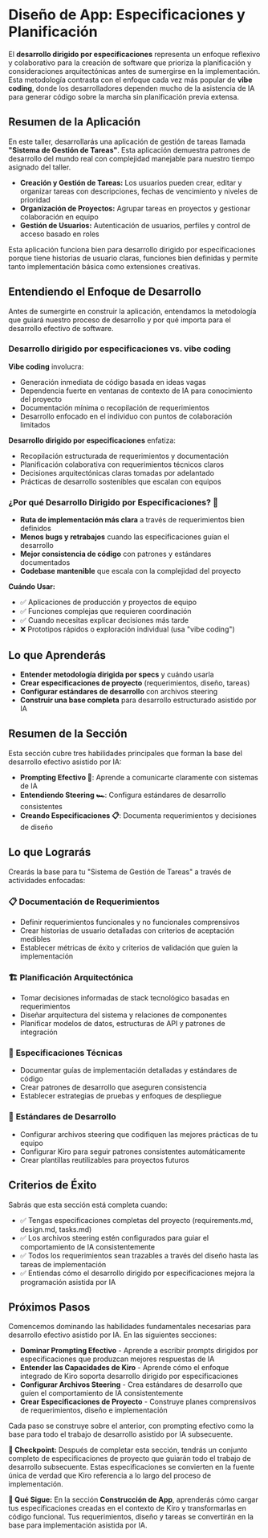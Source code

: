 # Diseño de App: Especificaciones y Planificación

El **desarrollo dirigido por especificaciones** representa un enfoque reflexivo y colaborativo para la creación de software que prioriza la planificación y consideraciones arquitectónicas antes de sumergirse en la implementación. Esta metodología contrasta con el enfoque cada vez más popular de **vibe coding**, donde los desarrolladores dependen mucho de la asistencia de IA para generar código sobre la marcha sin planificación previa extensa.

## Resumen de la Aplicación

En este taller, desarrollarás una aplicación de gestión de tareas llamada **"Sistema de Gestión de Tareas"**. Esta aplicación demuestra patrones de desarrollo del mundo real con complejidad manejable para nuestro tiempo asignado del taller.

* **Creación y Gestión de Tareas:** Los usuarios pueden crear, editar y organizar tareas con descripciones, fechas de vencimiento y niveles de prioridad
* **Organización de Proyectos:** Agrupar tareas en proyectos y gestionar colaboración en equipo
* **Gestión de Usuarios:** Autenticación de usuarios, perfiles y control de acceso basado en roles

Esta aplicación funciona bien para desarrollo dirigido por especificaciones porque tiene historias de usuario claras, funciones bien definidas y permite tanto implementación básica como extensiones creativas.

## Entendiendo el Enfoque de Desarrollo

Antes de sumergirte en construir la aplicación, entendamos la metodología que guiará nuestro proceso de desarrollo y por qué importa para el desarrollo efectivo de software.

### Desarrollo dirigido por especificaciones vs. vibe coding

**Vibe coding** involucra:
* Generación inmediata de código basada en ideas vagas
* Dependencia fuerte en ventanas de contexto de IA para conocimiento del proyecto
* Documentación mínima o recopilación de requerimientos
* Desarrollo enfocado en el individuo con puntos de colaboración limitados

**Desarrollo dirigido por especificaciones** enfatiza:
* Recopilación estructurada de requerimientos y documentación
* Planificación colaborativa con requerimientos técnicos claros
* Decisiones arquitectónicas claras tomadas por adelantado
* Prácticas de desarrollo sostenibles que escalan con equipos

### ¿Por qué Desarrollo Dirigido por Especificaciones? 🤔

* **Ruta de implementación más clara** a través de requerimientos bien definidos
* **Menos bugs y retrabajos** cuando las especificaciones guían el desarrollo
* **Mejor consistencia de código** con patrones y estándares documentados
* **Codebase mantenible** que escala con la complejidad del proyecto

**Cuándo Usar:**
* ✅ Aplicaciones de producción y proyectos de equipo
* ✅ Funciones complejas que requieren coordinación
* ✅ Cuando necesitas explicar decisiones más tarde
* ❌ Prototipos rápidos o exploración individual (usa "vibe coding")

## Lo que Aprenderás

* **Entender metodología dirigida por specs** y cuándo usarla
* **Crear especificaciones de proyecto** (requerimientos, diseño, tareas)
* **Configurar estándares de desarrollo** con archivos steering
* **Construir una base completa** para desarrollo estructurado asistido por IA

## Resumen de la Sección

Esta sección cubre tres habilidades principales que forman la base del desarrollo efectivo asistido por IA:

* **Prompting Efectivo 💬**: Aprende a comunicarte claramente con sistemas de IA
* **Entendiendo Steering 🏎️**: Configura estándares de desarrollo consistentes
* **Creando Especificaciones 📋**: Documenta requerimientos y decisiones de diseño

## Lo que Lograrás

Crearás la base para tu "Sistema de Gestión de Tareas" a través de actividades enfocadas:

### 📋 **Documentación de Requerimientos**
* Definir requerimientos funcionales y no funcionales comprensivos
* Crear historias de usuario detalladas con criterios de aceptación medibles
* Establecer métricas de éxito y criterios de validación que guíen la implementación

### 🏗️ **Planificación Arquitectónica**
* Tomar decisiones informadas de stack tecnológico basadas en requerimientos
* Diseñar arquitectura del sistema y relaciones de componentes
* Planificar modelos de datos, estructuras de API y patrones de integración

### 📝 **Especificaciones Técnicas**
* Documentar guías de implementación detalladas y estándares de código
* Crear patrones de desarrollo que aseguren consistencia
* Establecer estrategias de pruebas y enfoques de despliegue

### 🎯 **Estándares de Desarrollo**
* Configurar archivos steering que codifiquen las mejores prácticas de tu equipo
* Configurar Kiro para seguir patrones consistentes automáticamente
* Crear plantillas reutilizables para proyectos futuros

## Criterios de Éxito

Sabrás que esta sección está completa cuando:
* ✅ Tengas especificaciones completas del proyecto (requirements.md, design.md, tasks.md)
* ✅ Los archivos steering estén configurados para guiar el comportamiento de IA consistentemente
* ✅ Todos los requerimientos sean trazables a través del diseño hasta las tareas de implementación
* ✅ Entiendas cómo el desarrollo dirigido por especificaciones mejora la programación asistida por IA

## Próximos Pasos

Comencemos dominando las habilidades fundamentales necesarias para desarrollo efectivo asistido por IA. En las siguientes secciones:

* **Dominar Prompting Efectivo** - Aprende a escribir prompts dirigidos por especificaciones que produzcan mejores respuestas de IA
* **Entender las Capacidades de Kiro** - Aprende cómo el enfoque integrado de Kiro soporta desarrollo dirigido por especificaciones
* **Configurar Archivos Steering** - Crea estándares de desarrollo que guíen el comportamiento de IA consistentemente
* **Crear Especificaciones de Proyecto** - Construye planes comprensivos de requerimientos, diseño e implementación

Cada paso se construye sobre el anterior, con prompting efectivo como la base para todo el trabajo de desarrollo asistido por IA subsecuente.

**🎯 Checkpoint:** Después de completar esta sección, tendrás un conjunto completo de especificaciones de proyecto que guiarán todo el trabajo de desarrollo subsecuente. Estas especificaciones se convierten en la fuente única de verdad que Kiro referencia a lo largo del proceso de implementación.

**🔄 Qué Sigue:** En la sección **Construcción de App**, aprenderás cómo cargar tus especificaciones creadas en el contexto de Kiro y transformarlas en código funcional. Tus requerimientos, diseño y tareas se convertirán en la base para implementación asistida por IA.
